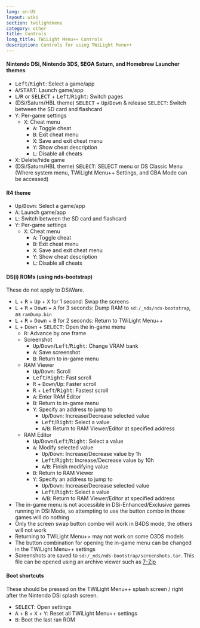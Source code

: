 ```yaml
---
lang: en-US
layout: wiki
section: twilightmenu
category: other
title: Controls
long_title: TWiLight Menu++ Controls
description: Controls for using TWiLight Menu++
---
```


#### Nintendo DSi, Nintendo 3DS, SEGA Saturn, and Homebrew Launcher themes
- <kbd>Left</kbd>/<kbd>Right</kbd>: Select a game/app
- <kbd class="face">A</kbd>/<kbd>START</kbd>: Launch game/app
- <kbd class="l">L</kbd>/<kbd class="r">R</kbd> or <kbd>SELECT</kbd> + <kbd>Left</kbd>/<kbd>Right</kbd>: Switch pages
- (DSi/Saturn/HBL theme) <kbd>SELECT</kbd> + <kbd>Up</kbd>/<kbd>Down</kbd> & release <kbd>SELECT</kbd>: Switch between the SD card and flashcard
- <kbd class="face">Y</kbd>: Per-game settings
   - <kbd class="face">X</kbd>: Cheat menu
      - <kbd class="face">A</kbd>: Toggle cheat
      - <kbd class="face">B</kbd>: Exit cheat menu
      - <kbd class="face">X</kbd>: Save and exit cheat menu
      - <kbd class="face">Y</kbd>: Show cheat description
      - <kbd class="l">L</kbd>: Disable all cheats
- <kbd class="face">X</kbd>: Delete/hide game
- (DSi/Saturn/HBL theme) <kbd>SELECT</kbd>: SELECT menu or DS Classic Menu (Where system menu, TWiLight Menu++ Settings, and GBA Mode can be accessed)

#### R4 theme
- <kbd>Up</kbd>/<kbd>Down</kbd>: Select a game/app
- <kbd class="face">A</kbd>: Launch game/app
- <kbd class="l">L</kbd>: Switch between the SD card and flashcard
- <kbd class="face">Y</kbd>: Per-game settings
   - <kbd class="face">X</kbd>: Cheat menu
      - <kbd class="face">A</kbd>: Toggle cheat
      - <kbd class="face">B</kbd>: Exit cheat menu
      - <kbd class="face">X</kbd>: Save and exit cheat menu
      - <kbd class="face">Y</kbd>: Show cheat description
      - <kbd class="l">L</kbd>: Disable all cheats

#### DS(i) ROMs (using nds-bootstrap)
These do not apply to DSiWare.
- <kbd class="l">L</kbd> + <kbd class="r">R</kbd> + <kbd>Up</kbd> + <kbd class="face">X</kbd> for 1 second: Swap the screens
- <kbd class="l">L</kbd> + <kbd class="r">R</kbd> + <kbd>Down</kbd> + <kbd class="face">A</kbd> for 3 seconds: Dump RAM to `sd:/_nds/nds-bootstrap`, as `ramDump.bin`
- <kbd class="l">L</kbd> + <kbd class="r">R</kbd> + <kbd>Down</kbd> + <kbd class="face">B</kbd> for 2 seconds: Return to TWiLight Menu++
- <kbd class="l">L</kbd> + <kbd>Down</kbd> + <kbd>SELECT</kbd>: Open the in-game menu
   - <kbd class="r">R</kbd>: Advance by one frame
   - Screenshot
      - <kbd>Up</kbd>/<kbd>Down</kbd>/<kbd>Left</kbd>/<kbd>Right</kbd>: Change VRAM bank
      - <kbd class="face">A</kbd>: Save screenshot
      - <kbd class="face">B</kbd>: Return to in-game menu
   - RAM Viewer
      - <kbd>Up</kbd>/<kbd>Down</kbd>: Scroll
      - <kbd>Left</kbd>/<kbd>Right</kbd>: Fast scroll
      - <kbd class="r">R</kbd> + <kbd>Down</kbd>/<kbd>Up</kbd>: Faster scroll
      - <kbd class="r">R</kbd> + <kbd>Left</kbd>/<kbd>Right</kbd>: Fastest scroll
      - <kbd class="face">A</kbd>: Enter RAM Editor
      - <kbd class="face">B</kbd>: Return to in-game menu
      - <kbd class="face">Y</kbd>: Specify an address to jump to
        - <kbd>Up</kbd>/<kbd>Down</kbd>: Increase/Decrease selected value
        - <kbd>Left</kbd>/<kbd>Right</kbd>: Select a value
        - <kbd class="face">A</kbd>/<kbd class="face">B</kbd>: Return to RAM Viewer/Editor at specified address
   - RAM Editor
      - <kbd>Up</kbd>/<kbd>Down</kbd>/<kbd>Left</kbd>/<kbd>Right</kbd>: Select a value
      - <kbd class="face">A</kbd>: Modify selected value
         - <kbd>Up</kbd>/<kbd>Down</kbd>: Increase/Decrease value by 1h
         - <kbd>Left</kbd>/<kbd>Right</kbd>: Increase/Decrease value by 10h
         - <kbd class="face">A</kbd>/<kbd class="face">B</kbd>: Finish modifying value
      - <kbd class="face">B</kbd>: Return to RAM Viewer
      - <kbd class="face">Y</kbd>: Specify an address to jump to
        - <kbd>Up</kbd>/<kbd>Down</kbd>: Increase/Decrease selected value
        - <kbd>Left</kbd>/<kbd>Right</kbd>: Select a value
        - <kbd class="face">A</kbd>/<kbd class="face">B</kbd>: Return to RAM Viewer/Editor at specified address
- The in-game menu is not accessible in DSi-Enhanced/Exclusive games running in DSi Mode, so attempting to use the button combo in those games will do nothing
- Only the screen swap button combo will work in B4DS mode, the others will not work
- Returning to TWiLight Menu++ may not work on some O3DS models
- The button combination for opening the in-game menu can be changed in the TWiLight Menu++ settings
- Screenshots are saved to `sd:/_nds/nds-bootstrap/screenshots.tar`. This file can be opened using an archive viewer such as [7-Zip](https://www.7-zip.org/)

#### Boot shortcuts
These should be pressed on the TWiLight Menu++ splash screen / right after the Nintendo DSi splash screen.

- <kbd>SELECT</kbd>: Open settings
- <kbd class="face">A</kbd> + <kbd class="face">B</kbd> + <kbd class="face">X</kbd> + <kbd class="face">Y</kbd>: Reset all TWiLight Menu++ settings
- <kbd class="face">B</kbd>: Boot the last ran ROM
